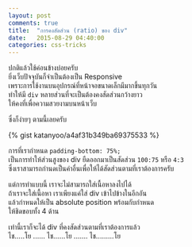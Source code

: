 ```yaml
---
layout: post
comments: true
title:  "การคงสัดส่วน (ratio) ของ div"
date:   2015-08-29 04:40:00
categories: css-tricks
---
```


ปกติแล้วใช้ค่อนข้างบ่อยครับ<br>
ยิ่งเว็บปัจจุบันก็จำเป็นต้องเป็น Responsive<br>
เพราะการใช้งานบนอุปกรณ์ที่หน้าจอขนาดเล็กมีมากขึ้นทุกวัน<br>
ทำให้มี `div` หลายส่วนที่จะเป็นต้องคงสัดส่วนกว้างยาว<br>
ให้คงที่เพื่อความสวยงามบนหน้าเว็บ

ซึ่งก็ง่ายๆ ตามนี้เลยครับ

{% gist katanyoo/a4af31b349ba69375533 %}

การที่เรากำหนด `padding-bottom: 75%;` <br>
เป็นการทำให้ส่วนสูงของ div ยืดออกมาเป็นสัดส่วน `100:75` หรือ `4:3` <br>
ซึ่งเราสามารถกำนดเป็นค่าอื่นเพื่อให้ได้สัดส่วนตามที่เราต้องการครับ

แต่การทำแบบนี้ เราจะไม่สามารถใส่เนื้อหาลงไปได้ <br>
ถ้าเราจะใส่เนื้อหา เราเพียงแค่ใส่ div เข้าไปข้างในอีกอัน<br>
แล้วกำหนดให้เป็น absolute position พร้อมกับกำหนด<br>
ให้ชิดขอบทั้ง 4 ด้าน

เท่านี้เราก็จะได้ div ที่คงสัดส่วนตามที่เราต้องการแล้ว<br>
ไช.....โย ...... ไช......โย ....... ไช.........โย
